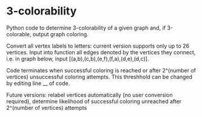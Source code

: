 # 3-colorability
Python code to determine 3-colorability of a given graph and, if 3-colorable, output graph coloring.


Convert all vertex labels to letters: current version supports only up to 26 vertices.
Input into function all edges denoted by the vertices they connect,
i.e. in graph below, input [(a,b),(c,b),(e,f),(f,a),(d,e),(d,c)].

Code terminates when successful coloring is reached or after 2^(number of vertices) unsuccessful coloring attempts. This threshhold can be changed by editing line __ of code.

Future versions: relabel vertices automatically (no user conversion required), determine likelihood of successful coloring unreached after 2^(number of vertices) attempts
